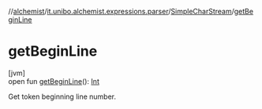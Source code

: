 //[alchemist](../../../index.md)/[it.unibo.alchemist.expressions.parser](../index.md)/[SimpleCharStream](index.md)/[getBeginLine](get-begin-line.md)

# getBeginLine

[jvm]\
open fun [getBeginLine](get-begin-line.md)(): [Int](https://kotlinlang.org/api/latest/jvm/stdlib/kotlin/-int/index.html)

Get token beginning line number.
